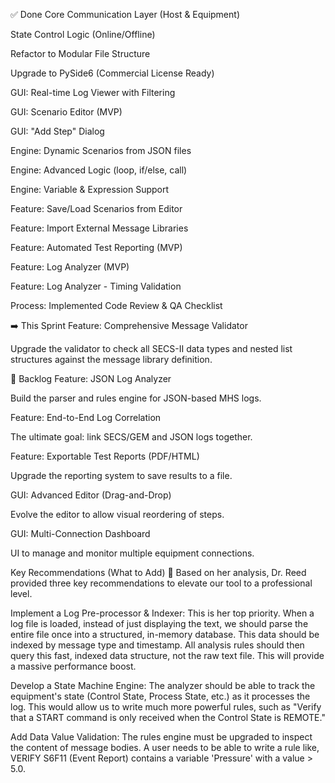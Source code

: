✅ Done
Core Communication Layer (Host & Equipment)

State Control Logic (Online/Offline)

Refactor to Modular File Structure

Upgrade to PySide6 (Commercial License Ready)

GUI: Real-time Log Viewer with Filtering

GUI: Scenario Editor (MVP)

GUI: "Add Step" Dialog

Engine: Dynamic Scenarios from JSON files

Engine: Advanced Logic (loop, if/else, call)

Engine: Variable & Expression Support

Feature: Save/Load Scenarios from Editor

Feature: Import External Message Libraries

Feature: Automated Test Reporting (MVP)

Feature: Log Analyzer (MVP)

Feature: Log Analyzer - Timing Validation

Process: Implemented Code Review & QA Checklist

➡️ This Sprint
Feature: Comprehensive Message Validator

Upgrade the validator to check all SECS-II data types and nested list structures against the message library definition.

📝 Backlog
Feature: JSON Log Analyzer

Build the parser and rules engine for JSON-based MHS logs.

Feature: End-to-End Log Correlation

The ultimate goal: link SECS/GEM and JSON logs together.

Feature: Exportable Test Reports (PDF/HTML)

Upgrade the reporting system to save results to a file.

GUI: Advanced Editor (Drag-and-Drop)

Evolve the editor to allow visual reordering of steps.

GUI: Multi-Connection Dashboard

UI to manage and monitor multiple equipment connections.

Key Recommendations (What to Add) 🚀
Based on her analysis, Dr. Reed provided three key recommendations to elevate our tool to a professional level.

Implement a Log Pre-processor & Indexer: This is her top priority. When a log file is loaded, instead of just displaying the text, we should parse the entire file once into a structured, in-memory database. This data should be indexed by message type and timestamp. All analysis rules should then query this fast, indexed data structure, not the raw text file. This will provide a massive performance boost.

Develop a State Machine Engine: The analyzer should be able to track the equipment's state (Control State, Process State, etc.) as it processes the log. This would allow us to write much more powerful rules, such as "Verify that a START command is only received when the Control State is REMOTE."

Add Data Value Validation: The rules engine must be upgraded to inspect the content of message bodies. A user needs to be able to write a rule like, VERIFY S6F11 (Event Report) contains a variable 'Pressure' with a value > 5.0.
